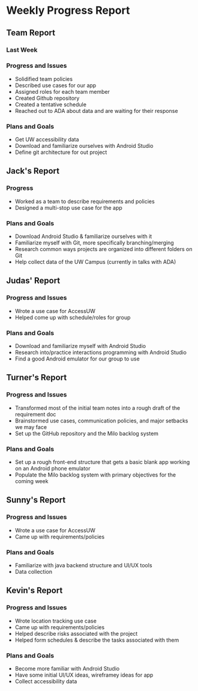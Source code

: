 # Weekly Progress Report
## Team Report
### Last Week
### Progress and Issues
* Solidified team policies
* Described use cases for our app
* Assigned roles for each team member
* Created Github repository
* Created a tentative schedule
* Reached out to ADA about data and are waiting for their response
### Plans and Goals
* Get UW accessibility data
* Download and familiarize ourselves with Android Studio
* Define git architecture for out project
## Jack's Report
### Progress
* Worked as a team to describe requirements and policies
* Designed a multi-stop use case for the app
### Plans and Goals
* Download Android Studio & familiarize ourselves with it
* Familiarize myself with Git, more specifically branching/merging
* Research common ways projects are organized into different folders on Git
* Help collect data of the UW Campus (currently in talks with ADA)
## Judas' Report
### Progress and Issues
* Wrote a use case for AccessUW
* Helped come up with schedule/roles for group
### Plans and Goals
* Download and familiarize myself with Android Studio
* Research into/practice interactions programming with Android Studio
* Find a good Android emulator for our group to use
## Turner's Report
### Progress and Issues
* Transformed most of the initial team notes into a rough draft of the requirement doc
* Brainstormed use cases, communication policies, and major setbacks we may face
* Set up the GitHub repository and the Milo backlog system
### Plans and Goals
* Set up a rough front-end structure that gets a basic blank app working on an Android phone emulator
* Populate the Milo backlog system with primary objectives for the coming week
## Sunny's Report
### Progress and Issues
* Wrote a use case for AccessUW
* Came up with requirements/policies
### Plans and Goals
* Familiarize with java backend structure and UI/UX tools
* Data collection
## Kevin's Report
### Progress and Issues
* Wrote location tracking use case
* Came up with requirements/policies
* Helped describe risks associated with the project
* Helped form schedules & describe the tasks associated with them
### Plans and Goals
* Become more familiar with Android Studio
* Have some initial UI/UX ideas, wireframey ideas for app
* Collect accessibility data
